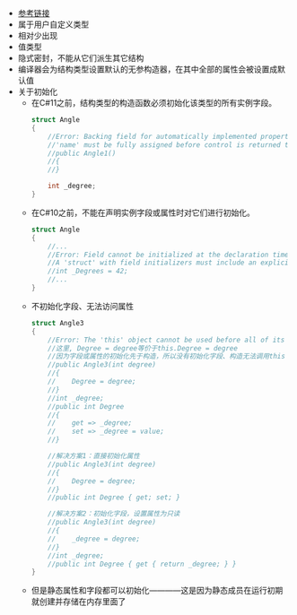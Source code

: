 - [参考链接](https://learn.microsoft.com/zh-cn/dotnet/csharp/language-reference/builtin-types/struct)
- 属于用户自定义类型
- 相对少出现
- 值类型
- 隐式密封，不能从它们派生其它结构
- 编译器会为结构类型设置默认的无参构造器，在其中全部的属性会被设置成默认值
- 关于初始化
  - 在C#11之前，结构类型的构造函数必须初始化该类型的所有实例字段。
    ```c#
    struct Angle
    {
        //Error: Backing field for automatically implemented property
        //'name' must be fully assigned before control is returned to the caller.
        //public Angle1()
        //{         
        //}

        int _degree;
    }
    ```
  - 在C#10之前，不能在声明实例字段或属性时对它们进行初始化。
    ```c#
    struct Angle
    {
        //...
        //Error: Field cannot be initialized at the declaration time &&
        //A 'struct' with field initializers must include an explicitly declared constructor.
        //int _Degrees = 42;
        //...
    }
    ```
  - 不初始化字段、无法访问属性
    ```c#
    struct Angle3
    {
        //Error: The 'this' object cannot be used before all of its fields are assigned to
        //这里, Degree = degree等价于this.Degree = degree
        //因为字段或属性的初始化先于构造，所以没有初始化字段、构造无法调用this
        //public Angle3(int degree)
        //{
        //    Degree = degree;
        //}
        //int _degree;
        //public int Degree
        //{ 
        //    get => _degree; 
        //    set => _degree = value;
        //}

        //解决方案1：直接初始化属性
        //public Angle3(int degree)
        //{
        //    Degree = degree;
        //}
        //public int Degree { get; set; }

        //解决方案2：初始化字段，设置属性为只读
        //public Angle3(int degree)
        //{
        //    _degree = degree;
        //}
        //int _degree;
        //public int Degree { get { return _degree; } }
    }
    ```
  - 但是静态属性和字段都可以初始化————这是因为静态成员在运行初期就创建并存储在内存里面了